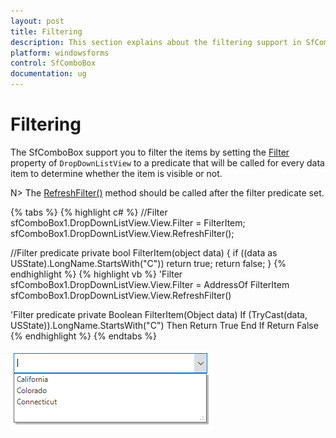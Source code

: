 ```yaml
---
layout: post
title: Filtering
description: This section explains about the filtering support in SfComboBox.
platform: windowsforms
control: SfComboBox
documentation: ug
---
```


# Filtering

The SfComboBox support you to filter the items by setting the [Filter](https://help.syncfusion.com/cr/windowsforms/Syncfusion.DataSource.DataSource.html#Syncfusion_DataSource_DataSource_Filter) property of `DropDownListView` to a predicate that will be called for every data item to determine whether the item is visible or not.

N> The [RefreshFilter()](https://help.syncfusion.com/cr/windowsforms/Syncfusion.DataSource.DataSource.html#Syncfusion_DataSource_DataSource_RefreshFilter) method should be called after the filter predicate set.

{% tabs %}
{% highlight c# %}
//Filter
sfComboBox1.DropDownListView.View.Filter = FilterItem;
sfComboBox1.DropDownListView.View.RefreshFilter();

//Filter predicate
private bool FilterItem(object data)
{
  if ((data as USState).LongName.StartsWith("C"))
    return true;
  return false;
}
{% endhighlight %}
{% highlight vb %}
'Filter
sfComboBox1.DropDownListView.View.Filter = AddressOf FilterItem
sfComboBox1.DropDownListView.View.RefreshFilter()

'Filter predicate
private Boolean FilterItem(Object data)
  If (TryCast(data, USState)).LongName.StartsWith("C") Then
	Return True
  End If
  Return False
{% endhighlight %}
{% endtabs %}

![](Filtering_images/Filtering_img1.png)
